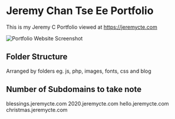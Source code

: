 # Jeremy Chan Tse Ee Portfolio
This is my Jeremy C Portfolio viewed at https://jeremycte.com

![Portfolio Website Screenshot](https://github.com/jeremycte/portfolio/blob/master/jeremycte_screenshotWebsite_nqsvpz.png)

## Folder Structure
Arranged by folders eg. js, php, images, fonts, css and blog

## Number of Subdomains to take note
blessings.jeremycte.com
2020.jeremycte.com
hello.jeremycte.com
christmas.jeremycte.com

